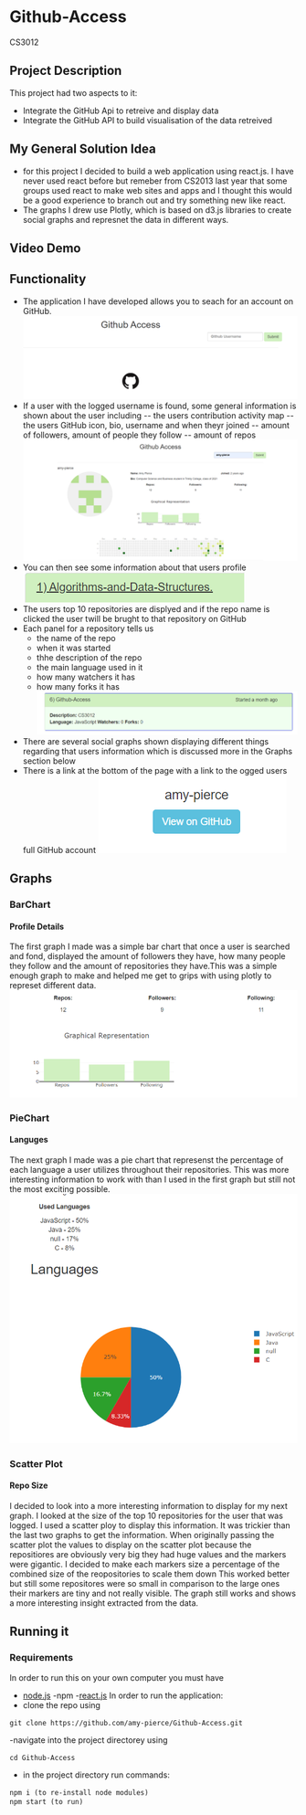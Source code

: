 # Github-Access
CS3012
## Project Description
This project had two aspects to it:
- Integrate the GitHub Api to retreive and display data 
- Integrate the GitHub API to build visualisation of the data retreived
## My General Solution Idea
- for this project I decided to build a web application using react.js. I have never used react before but  remeber from CS2013 last year that some groups used react to make web sites and apps and I thought this would be a good experience to branch out and try something new like react.
- The graphs I drew use Plotly, which is based on d3.js libraries to create social graphs and represnet the data in different ways.
## Video Demo
## Functionality
- The application I have developed allows you to seach for an account on GitHub. 
![alt text](https://github.com/amy-pierce/Github-Access/blob/master/screenshots/search.png)
- If a user with the logged username is found, some general information is shown about the user including 
-- the users contribution activity map
-- the users GitHub icon, bio, username and when theyr joined
-- amount of followers, amount of people they follow
-- amount of repos
![alt text](https://github.com/amy-pierce/Github-Access/blob/master/screenshots/general_info.png)
- You can then see some information about that users profile
![alt text](https://github.com/amy-pierce/Github-Access/blob/master/screenshots/link_to_repo.png)
- The users top 10 repositories are displyed and if the repo name is clicked the user twill be brught to that repository on GitHub
- Each panel for a repository tells us 
  * the name of the repo
  * when it was started
  * thhe description of the repo
  * the main language used in it 
  * how many watchers it has
  * how many forks it has
![alt text](https://github.com/amy-pierce/Github-Access/blob/master/screenshots/repo_info.png)
- There are several social graphs shown displaying different things regarding that users information which is discussed more in the Graphs section below
- There is a link at the bottom of the page with a link to the ogged users full GitHub account
![alt text](https://github.com/amy-pierce/Github-Access/blob/master/screenshots/link_to_GitHub.png)
## Graphs
### BarChart
#### Profile Details
The first graph I made was a simple bar chart that once a user is searched and fond, displayed the amount of followers they have, how many people they follow and the amount of repositories they have.This was a simple enough graph to make and helped me get to grips with using plotly to represet different data.
![alt text](https://github.com/amy-pierce/Github-Access/blob/master/screenshots/first_graph.png)

### PieChart
#### Languges
The next graph I made was a pie chart that represenst the percentage of each language a user utilizes throughout their repositories. This was more interesting information to work with than I used in the first graph but still not the most exciting possible.
![alt text](https://github.com/amy-pierce/Github-Access/blob/master/screenshots/language_piechart.png)


### Scatter Plot
#### Repo Size
I decided to look into a more interesting information to display for my next graph. I looked at the size of the top 10 repositories for the user that was logged. I used a scatter ploy to display this information. It was trickier than the last two graphs to get the information. When originally passing the scatter plot the values to display on the scatter plot because the repositiores are obviously very big they had huge values and the markers were gigantic. I decided to make each markers size a percentage of the combined size of the reopositories to scale them down This worked better but still some repositores were so small in comparison to the large ones their markers are tiny and not really visible. The graph still works and shows a more interesting insight extracted from the data.

## Running it
### Requirements
In order to run this on your own computer you must have
- [node.js](https://nodejs.org/en/download/)
-npm 
-[react.js](https://react-cn.github.io/react/downloads.html)
In order to run the application:
- clone the repo using 
```
git clone https://github.com/amy-pierce/Github-Access.git
```
-navigate into the project directorey using 
```
cd Github-Access
```
- in the project directory run commands:
```
npm i (to re-install node modules)
npm start (to run)
```




